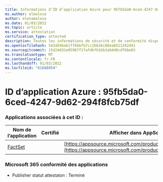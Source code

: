 ```yaml
---
title: Informations d’ID d’application Azure pour 95fb5da0-6ced-4247-9d62-294f8fcb75df
ms.author: elmalova
author: elenamalova
ms.date: 01/03/2022
ms.topic: article
ms.service: attestation
certification_type: attested
description: Toutes les informations de sécurité et de conformité disponibles pour 95fb5da0-6ced-4247-9d62-294f8fcb75df.
ms.openlocfilehash: 542dd4bab1ff6bbfb7cc2bb16c88ea6521342d41
ms.sourcegitcommit: 15d24d32e05987f1fafdbfb1bb3ab440cd76be03
ms.translationtype: MT
ms.contentlocale: fr-FR
ms.lasthandoff: 01/03/2022
ms.locfileid: "61668954"
---
```

# <a name="azure-app-id-95fb5da0-6ced-4247-9d62-294f8fcb75df"></a>ID d’application Azure : 95fb5da0-6ced-4247-9d62-294f8fcb75df


### <a name="apps-associated-with-this-id"></a>Applications associées à cet ID :
| **Nom de l’application** | **Certifié** | **Afficher dans AppSource** |
|--------------|---------------|-----------------------|
| [FactSet](https://docs.microsoft.com/microsoft-365-app-certification/forward/WA200002146) |  | [https://appsource.microsoft.com/product/office/WA200002146](https://appsource.microsoft.com/product/office/WA200002146) |

### <a name="microsoft-365-app-compliance-status"></a>Microsoft 365 conformité des applications
- Publisher statut attestaton : Terminé
